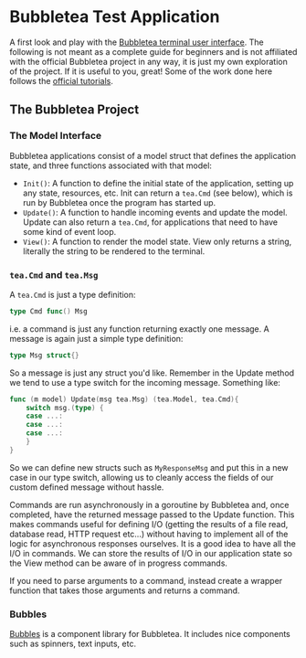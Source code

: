 # Bubbletea Test Application

A first look and play with the [Bubbletea terminal user interface](https://github.com/charmbracelet/bubbletea). The following is not meant as a complete guide for beginners and is not affiliated with the official Bubbletea project in any way, it is just my own exploration of the project. If it is useful to you, great! Some of the work done here follows the [official tutorials](https://github.com/charmbracelet/bubbletea/tree/master/tutorials).

## The Bubbletea Project

### The Model Interface
Bubbletea applications consist of a model struct that defines the application state, and three functions associated with that model:
- `Init()`: A function to define the initial state of the application, setting up any state, resources, etc. Init can return a `tea.Cmd` (see below), which is run by Bubbletea once the program has started up.
- `Update()`: A function to handle incoming events and update the model. Update can also return a `tea.Cmd`, for applications that need to have some kind of event loop.
- `View()`: A function to render the model state. View only returns a string, literally the string to be rendered to the terminal.

### `tea.Cmd` and `tea.Msg`

A `tea.Cmd` is just a type definition: 

```go
type Cmd func() Msg
```

i.e. a command is just any function returning exactly one message. A message is again just a simple type definition:

```go
type Msg struct{}
```

So a message is just any struct you'd like. Remember in the Update method we tend to use a type switch for the incoming message. Something like:

```go
func (m model) Update(msg tea.Msg) (tea.Model, tea.Cmd){
    switch msg.(type) {
    case ...:
    case ...:
    case ...:
    }
}
```

So we can define new structs such as `MyResponseMsg` and put this in a new case in our type switch, allowing us to cleanly access the fields of our custom defined message without hassle.

Commands are run asynchronously in a goroutine by Bubbletea and, once completed, have the returned message passed to the Update function. This makes commands useful for defining I/O (getting the results of a file read, database read, HTTP request etc...) without having to implement all of the logic for asynchronous responses ourselves. It is a good idea to have all the I/O in commands. We can store the results of I/O in our application state so the View method can be aware of in progress commands.

If you need to parse arguments to a command, instead create a wrapper function that takes those arguments and returns a command.


### Bubbles

[Bubbles](https://github.com/charmbracelet/bubbles) is a component library for Bubbletea. It includes nice components such as spinners, text inputs, etc.